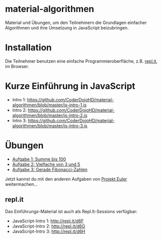 # material-algorithmen

Material und Übungen, um den Teilnehmern die Grundlagen einfacher Algorithmen
und ihre Umsetzung in JavaScript beizubringen.

# Installation

Die Teilnehmer benutzen eine einfache Programmieroberfläche, z.B.
[repl.it](http://repl.it/), im Browser.

# Kurze Einführung in JavaScript

- Intro 1: https://github.com/CoderDojoHD/material-algorithmen/blob/master/js-intro-1.js
- Intro 2: https://github.com/CoderDojoHD/material-algorithmen/blob/master/js-intro-2.js
- Intro 3: https://github.com/CoderDojoHD/material-algorithmen/blob/master/js-intro-3.js

# Übungen

- [Aufgabe 1: Summe bis 100](aufgabe-1.md)
- [Aufgabe 2: Vielfache von 3 und 5](aufgabe-2.md)
- [Aufgabe 3: Gerade Fibonacci-Zahlen](aufgabe-3.md)

Jetzt kannst du mit den anderen Aufgaben von
[Projekt Euler](https://projekteuler.de/problems) weitermachen...

## repl.it

Das Einführungs-Material ist auch als Repl.It-Sessions verfügbar:

- JavaScript-Intro 1: http://repl.it/d6F
- JavaScript-Intro 2: http://repl.it/d6G
- JavaScript-Intro 3: http://repl.it/d6H
